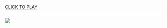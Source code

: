 
<a href="https://premium76.site?title=crazy_monkey_games_unblocked&ref=13M">CLICK TO PLAY</a></h3>
<hr>

<a href="https://premium76.site?title=crazy_monkey_games_unblocked&ref=13M"><img src="https://clearcache.store/games.png"></a>


